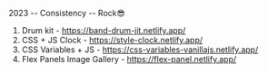 2023 -- Consistency -- Rock😎

1. Drum kit - https://band-drum-jit.netlify.app/
2. CSS + JS Clock - https://style-clock.netlify.app/
3. CSS Variables + JS - https://css-variables-vanillajs.netlify.app/
5. Flex Panels Image Gallery - https://flex-panel.netlify.app/
